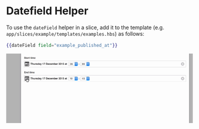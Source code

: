 # Datefield Helper

To use the `dateField` helper in a slice, add it to the template (e.g.
`app/slices/example/templates/examples.hbs`) as follows:

```hbs
{{dateField field="example_published_at"}}
```

![datefield helper in action](datefield-helper.gif?raw=true)
